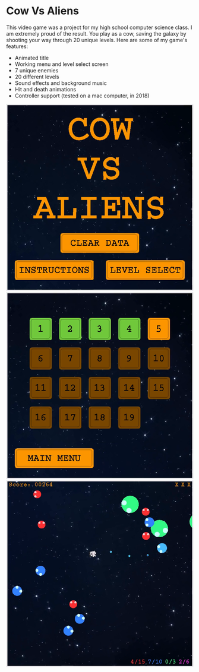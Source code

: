 # Cow Vs Aliens

This video game was a project for my high school computer science class. I am extremely proud of the result.
You play as a cow, saving the galaxy by shooting your way through 20 unique levels. 
Here are some of my game's features:

* Animated title
* Working menu and level select screen
* 7 unique enemies
* 20 different levels
* Sound effects and background music
* Hit and death animations
* Controller support (tested on a mac computer, in 2018)

![Cows Vs Aliens Main Menu](../media/cows_main_menu.png)
![Cows Vs Aliens Level Select](../media/cows_level_select.png)
![Cows Vs Aliens Gameplay](../media/cows_gameplay.png)
